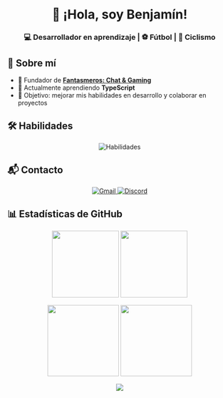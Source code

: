 <h1 align="center">👋 ¡Hola, soy Benjamín!</h1>
<h3 align="center">💻 Desarrollador en aprendizaje | ⚽ Fútbol | 🚴 Ciclismo</h3>

## 🚀 Sobre mí
- 👻 Fundador de [**Fantasmeros: Chat & Gaming**](https://discord.gg/3QtWPTu4f7)  
- 🌱 Actualmente aprendiendo **TypeScript**  
- 🎯 Objetivo: mejorar mis habilidades en desarrollo y colaborar en proyectos

## 🛠️ Habilidades
<p align="center">
  <img src="https://skillicons.dev/icons?i=c,cpp,py,html,js,ts" alt="Habilidades" />
</p>

## 📬 Contacto
<p align="center">
  <a href="mailto:avalos.castillo.benjamin@gmail.com">
    <img src="https://skillicons.dev/icons?i=gmail" alt="Gmail" />
  </a>
  <a href="https://discord.gg/3QtWPTu4f7">
    <img src="https://skillicons.dev/icons?i=discord" alt="Discord" />
  </a>
</p>

## 📊 Estadísticas de GitHub
<p align="center">
  <img src="https://github-readme-stats.vercel.app/api?username=benjzkk&theme=blueberry&count_private=true&hide_border=true&show_icons=true" height="150" />
  <img src="https://github-readme-stats.vercel.app/api/top-langs/?username=benjzkk&layout=compact&theme=blueberry&count_private=true&hide_border=true" height="150" />
</p>

<p align="center">
  <img src="https://github-readme-stats.vercel.app/api?username=benjzkk&theme=blueberry&count_private=true&hide_border=true&show_icons=true" height="160" />
  <img src="https://github-readme-stats.vercel.app/api/top-langs/?username=benjzkk&layout=compact&theme=blueberry&count_private=true&hide_border=true" height="160" />
</p>

<p align="center">
  <img src="https://github-profile-trophy.vercel.app/?username=benjzkk&theme=discord&no-frame=true&no-bg=true&margin-w=15" />
</p>
